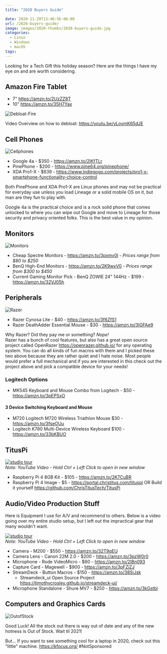 ```yaml
---
title: "2020 Buyers Guide"

date: 2020-11-20T13:46:56-06:00
url: /2020-buyers-guide/
image: images/2020-thumbs/2020-buyers-guide.jpg
categories:
  - Linux
  - Windows
  - macOS
tags:
---
```

Looking for a Tech Gift this holiday season? Here are the things I have my eye on and are worth considering. 
<!--more-->

## Amazon Fire Tablet

- 7" <https://amzn.to/2UzZZ8T>
- 10" <https://amzn.to/35H7Yax>

![Debloat-Fire](/images/2020/buyers-guide/debloat-fire.jpg)

Video Overview on how to debloat: <https://youtu.be/yLoymK65dJE>

## Cell Phones

![Cellphones](/images/2020/buyers-guide/cellphones.jpg)

- Google 4a - $350 - <https://amzn.to/2IKfTLr>
- PinePhone - $200 - <https://www.pine64.org/pinephone/>
- XDA Pro1-X - $639 - <https://www.indiegogo.com/projects/pro1-x-smartphone-functionality-choice-control>

Both PinePhone and XDA Pro1-X are Linux phones and may not be practical for everyday use unless you load Lineage or a solid mobile OS on it, but man are they fun to play with.

Google 4a is the practical choice and is a rock solid phone that comes unlocked to where you can wipe out Google and move to Lineage for those security and privacy oriented folks. This is the best value in my opinion. 

## Monitors

![Monitors](/images/2020/buyers-guide/monitors.jpg)

- Cheap Spectre Monitors - <https://amzn.to/3pxmv0l> - _Prices range from $80 to $250_
- BenQ High-End Monitors - <https://amzn.to/2K9wxV0> - _Prices range from $300 to $450_
- Current Gaming Monitor Pick - BenQ ZOWIE 24" 144Hz - $199 - <https://amzn.to/32VJ05h>

## Peripherals

![Razer](/images/2020/buyers-guide/razer.jpg)

- Razer Cynosa Lite - $40 - <https://amzn.to/3f6ZfS1>  
- Razer DeathAdder Essential Mouse - $30 - <https://amzn.to/3lGFAe9>

Why Razer? Did they pay me or something? *Nope!*  
Razer has a bunch of cool features, but also has a great open source project called OpenRazer <https://openrazer.github.io/> for any operating system. You can do all kinds of fun macros with them and I picked these two above because they are rather quiet and I hate noise. Most people would prefer a full mechanical and if you are interested in this check out the project above and pick a compatible device for your needs! 

### Logitech Options

- MK545 Keyboard and Mouse Combo from Logitech - $50 - <https://amzn.to/3pEPSxO>

#### 3 Device Switching Keyboard and Mouse

- M720 Logitech M720 Wireless Triathlon Mouse $30 - <https://amzn.to/3fseOUu>
- Logitech K780 Multi-Device Wireless Keyboard $100 - <https://amzn.to/33bKBUO>

## TitusPi

[![studio tour](https://img.youtube.com/vi/wyvS1FxR4ic/0.jpg)](https://www.youtube.com/watch?v=wyvS1FxR4ic)  
_Note: YouTube Video - Hold Ctrl + Left Click to open in new window_

- Raspberry Pi 4 8GB Kit - $105 - <https://amzn.to/2K7CuBR>
- Raspberry Pi 4 Image - $5 - <https://portal.christitus.com/tituspi> OR Build it yourself <https://github.com/ChrisTitusTech/TitusPi>

## Audio/Video Production Stuff

Here is Equipment I use for A/V and recommend to others. Below is a video going over my entire studio setup, but I left out the impractical gear that many wouldn't want. 

[![studio tour](https://img.youtube.com/vi/cuBay8QzYH4/0.jpg)](https://www.youtube.com/watch?v=cuBay8QzYH4)  
_Note: YouTube Video - Hold Ctrl + Left Click to open in new window_

- Camera - M200 - $550 - <https://amzn.to/32T9qEU>
- Camera Lens - Canon 22M 2.0 - $200 - <https://amzn.to/3pzW0r0>
- Microphone - Rode VideoMicro - $60 - <https://amzn.to/2IBn093>
- Capture Card - Magewell - $900 - <https://amzn.to/3pFZiZJ>
- StreamDeck - Button Macros - $150 - <https://amzn.to/38SiJsk>
  - Streamdeck_ui Open Source Project <https://timothycrosley.github.io/streamdeck-ui/>
- Microphone Standalone - Shure MV7 - $250 - <https://amzn.to/3kGstbi>

## Computers and Graphics Cards

![OutofStock](/images/2020/buyers-guide/outofstock.jpg)

Good Luck! All the stock out there is way out of date and any of the new hotness is Out of Stock. Wait til 2021!

But... If you want to see something cool for a laptop in 2020, check out this "little" machine. <https://kfocus.org/> #NotSponsored

